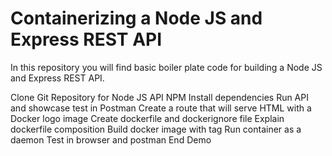 # Containerizing a Node JS and Express REST API

In this repository you will find basic boiler plate code for building a Node JS and Express REST API. 

Clone Git Repository for Node JS API
NPM Install dependencies 
Run API and showcase test in Postman
Create a route that will serve HTML with a Docker logo image
Create dockerfile and dockerignore file 
Explain dockerfile composition
Build docker image with tag 
Run container as a daemon 
Test in browser and postman
End Demo